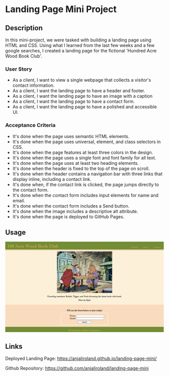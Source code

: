 # Landing Page Mini Project

## Description 
In this mini-project, we were tasked with building a landing page using HTML and CSS. Using what I learned from the last few weeks and a few google searches, I created a landing page for the fictional 'Hundred Acre Wood Book Club'.


### User Story
* As a client, I want to view a single webpage that collects a visitor's contact information.
* As a client, I want the landing page to have a header and footer.
* As a client, I want the landing page to have an image with a caption
* As a client, I want the landing page to have a contact form.
* As a client, I want the landing page to have a polished and accessible UI.

### Acceptance Criteria
* It's done when the page uses semantic HTML elements.
* It's done when the page uses universal, element, and class selectors in CSS.
* It's done when the page features at least three colors in the design.
* It's done when the page uses a single font and font family for all text.
* It's done when the page uses at least two heading elements.
* It's done when the header is fixed to the top of the page on scroll.
* It's done when the header contains a navigation bar with three links that display inline, including a contact link.
* It's done when, if the contact link is clicked, the page jumps directly to the contact form.
* It's done when the contact form includes input elements for name and email.
* It's done when the contact form includes a Send button.
* It's done when the image includes a descriptive alt attribute.
* It's done when the page is deployed to GitHub Pages.

## Usage

![screenshot](./assets/images/screenshot.png)

## Links

Deployed Landing Page: https://anjaliroland.github.io/landing-page-mini/

Github Repository: https://github.com/anjaliroland/landing-page-mini
